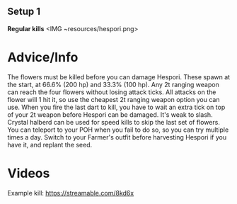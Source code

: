 ## Setup 1
**Regular kills**
<IMG ~resources/hespori.png>

# Advice/Info
The flowers must be killed before you can damage Hespori. These spawn at the start, at 66.6% (200 hp) and 33.3% (100 hp).
Any 2t ranging weapon can reach the four flowers without losing attack ticks. All attacks on the flower will 1 hit it, so use the cheapest 2t ranging weapon option you can use. When you fire the last dart to kill, you have to wait an extra tick on top of your 2t weapon before Hespori can be damaged.
It's weak to slash.
Crystal halberd can be used for speed kills to skip the last set of flowers. You can teleport to your POH when you fail to do so, so you can try multiple times a day.
Switch to your Farmer's outfit before harvesting Hespori if you have it, and replant the seed.

# Videos
Example kill: https://streamable.com/8kd6x
